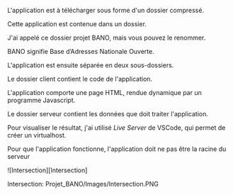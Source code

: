 L'application est à télécharger sous forme d'un dossier compressé.

Cette application est contenue dans un dossier.

J'ai appelé ce dossier projet BANO, mais vous pouvez le renommer.

BANO signifie Base d’Adresses Nationale Ouverte.

L'application est ensuite séparée en deux sous-dossiers.

Le dossier client contient le code de l'application.

L'application comporte une page HTML, rendue dynamique par un programme Javascript.

Le dossier serveur contient les données que doit traiter l'application.

Pour visualiser le résultat, j'ai utilisé _Live Server_ de VSCode, qui permet de créer un virtualhost.

Pour que l'application fonctionne, l'application doit ne pas être la racine du serveur

![Intersection][Intersection]

Intersection: Projet_BANO/Images/Intersection.PNG

